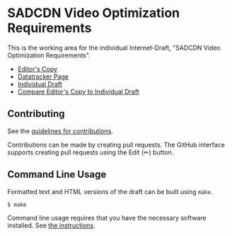 # SADCDN Video Optimization Requirements

This is the working area for the individual Internet-Draft, "SADCDN Video Optimization Requirements".

* [Editor's Copy](https://mjoras.github.io/sadcdn-video-optimization-requirements/#go.draft-joras-sadcdn-video-optimization-requirements.html)
* [Datatracker Page](https://datatracker.ietf.org/doc/draft-joras-sadcdn-video-optimization-requirements)
* [Individual Draft](https://datatracker.ietf.org/doc/html/draft-joras-sadcdn-video-optimization-requirements)
* [Compare Editor's Copy to Individual Draft](https://mjoras.github.io/sadcdn-video-optimization-requirements/#go.draft-joras-sadcdn-video-optimization-requirements.diff)


## Contributing

See the
[guidelines for contributions](https://github.com/mjoras/sadcdn-video-optimization-requirements/blob/main/CONTRIBUTING.md).

Contributions can be made by creating pull requests.
The GitHub interface supports creating pull requests using the Edit (✏) button.


## Command Line Usage

Formatted text and HTML versions of the draft can be built using `make`.

```sh
$ make
```

Command line usage requires that you have the necessary software installed.  See
[the instructions](https://github.com/martinthomson/i-d-template/blob/main/doc/SETUP.md).

